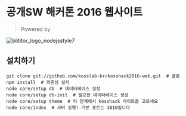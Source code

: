 # 공개SW 해커톤 2016 웹사이트

> Powered by

![blititor_logo_nodejsstyle7](https://cloud.githubusercontent.com/assets/22411481/18962436/cd87572a-86ab-11e6-8e6b-d145b325e119.png)

## 설치하기

```shell
git clone git://github.com/kosslab-kr/kosshack2016-web.git  # 클론
npm install  # 의존성 설치
node core/setup db  # 데이터베이스 설정
node core/setup db-init  # 필요한 데이터베이스 생성
node core/setup theme  # 이 단계에서 kosshack 사이트를 고르세요
node core/index  # 서버 실행! 기본 포트는 3010입니다
```
